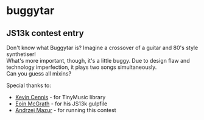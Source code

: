 # buggytar
## JS13k contest entry

Don't know what Buggytar is? Imagine a crossover of a guitar and 80's style synthetiser!  
What's more important, though, it's a little buggy. Due to design flaw and technology imperfection, it plays two songs simultaneously.  
Can you guess all mixins?


Special thanks to:
* [Kevin Cennis](https://github.com/kevincennis) - for TinyMusic library
* [Eoin McGrath](https://github.com/eoinmcg) - for his JS13k gulpfile
* [Andrzej Mazur](https://github.com/end3r) - for running this contest
